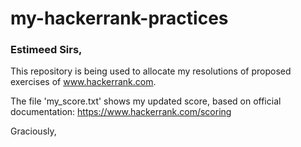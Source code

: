 # my-hackerrank-practices

### Estimeed Sirs,

This repository is being used to allocate my resolutions of proposed exercises of www.hackerrank.com.

The file 'my_score.txt' shows my updated score, based on official documentation:
https://www.hackerrank.com/scoring

Graciously,
